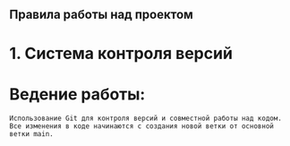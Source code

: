 ## Правила работы над проектом
# 1. Система контроля версий 
# Ведение работы:

  	Использование Git для контроля версий и совместной работы над кодом.
  	Все изменения в коде начинаются с создания новой ветки от основной ветки main.

